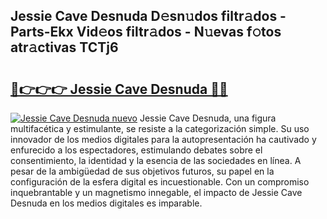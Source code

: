## Jessie Cave Desnuda D𝚎sn𝚞dos filtr𝚊dos - Parts-Ekx Vid𝚎os filtr𝚊dos - N𝚞evas f𝚘tos atr𝚊ctivas TCTj6

# <h2><a href="http://mb8n3w.tromn.icu/?c=Jessie+Cave+Desnuda">🔗👉👉👉 Jessie Cave Desnuda 🔗🔗</a></h2>

[![Jessie Cave Desnuda nuevo](https://i.imgur.com/pEAQMta.gif)](http://mb8n3w.tromn.icu/?c=Jessie+Cave+Desnuda)
Jessie Cave Desnuda, una figura multifacética y estimulante, se resiste a la categorización simple. Su uso innovador de los medios digitales para la autopresentación ha cautivado y enfurecido a los espectadores, estimulando debates sobre el consentimiento, la identidad y la esencia de las sociedades en línea. A pesar de la ambigüedad de sus objetivos futuros, su papel en la configuración de la esfera digital es incuestionable. Con un compromiso inquebrantable y un magnetismo innegable, el impacto de Jessie Cave Desnuda en los medios digitales es imparable.
